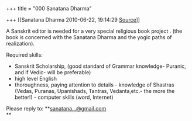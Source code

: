 +++
title = "000 Sanatana Dharma"

+++
[[Sanatana Dharma	2010-06-22, 19:14:29 [Source](https://groups.google.com/g/samskrita/c/iCZLsv2NzsY)]]



A Sanskrit editor is needed for a very special religious book project . (the book is concerned with the Sanatana Dharma and the yogic paths of realization).  
  
Required skills:  

-   Sanskrit Scholarship, (good standard of Grammar knowledge- Puranic,
    and if Vedic- will be preferable)  
-   high level English  
-   thoroughness, paying attention to details -   knowledge of Shastras (Vedas, Puranas, Upanishads, Tantras,
    Vedanta,etc.- the more the better!) -   computer skills (word, Internet)

  
Please reply to: **[sanatana...@gmail.com]()  
**

